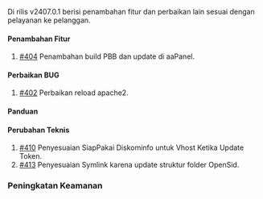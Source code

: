 Di rilis v2407.0.1 berisi penambahan fitur dan perbaikan lain sesuai dengan pelayanan ke pelanggan.

#### Penambahan Fitur

1. [#404](https://github.com/OpenSID/wiki-siappakai/issues/404) Penambahan build PBB dan update di aaPanel.

#### Perbaikan BUG

1. [#402](https://github.com/OpenSID/wiki-siappakai/issues/402) Perbaikan reload apache2.


#### Panduan

#### Perubahan Teknis

1. [#410](https://github.com/OpenSID/wiki-siappakai/issues/410) Penyesuaian SiapPakai Diskominfo untuk Vhost Ketika Update Token.
1. [#413](https://github.com/OpenSID/wiki-siappakai/issues/413) Penyesuaian Symlink karena update struktur folder OpenSid.

### Peningkatan Keamanan
